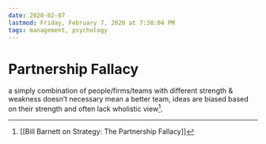 ```yaml
---
date: 2020-02-07
lastmod: Friday, February 7, 2020 at 7:38:04 PM
tags: management, psychology
---
```

# Partnership Fallacy

a simply combination of people/firms/teams with different strength & weakness doesn’t necessary mean a better team, ideas are biased based on their strength and often lack wholistic view[^1].

[^1]: [[Bill Barnett on Strategy: The Partnership Fallacy]]
